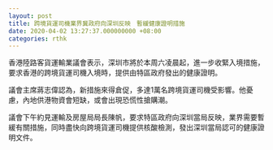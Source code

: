 ```yaml
---
layout: post
title: 跨境貨運司機業界冀政府向深圳反映　暫緩健康證明措施
date: 2020-04-02 13:27:37.000000000 +08:00
categories: rthk
---
```


香港陸路客貨運輸業議會表示，深圳市將於本周六凌晨起，進一步收緊入境措施，要求香港的跨境貨運司機入境時，提供由特區政府發出的健康證明。

議會主席蔣志偉認為，新措施來得倉促，多達1萬名跨境貨運司機受影響。他憂慮，內地供港物資會短缺，或會出現恐慌性搶購潮。

議會下午約見運輸及房屋局局長陳帆，要求特區政府向深圳當局反映，業界需要暫緩有關措施，同時盡快向跨境貨運司機提供核酸檢測，發出深圳當局認可的健康證明文件。

